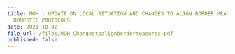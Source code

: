 ```yaml
---
title: MOH - UPDATE ON LOCAL SITUATION AND CHANGES TO ALIGN BORDER MEASURES WITH
  DOMESTIC PROTOCOLS
date: 2021-10-02
file_url: /files/MOH_Changestoalignbordermeasures.pdf
published: false
---
```

